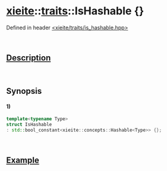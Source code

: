 # [xieite](../../xieite.md)\:\:[traits](../../traits.md)\:\:IsHashable \{\}
Defined in header [<xieite/traits/is_hashable.hpp>](../../../include/xieite/traits/is_hashable.hpp)

&nbsp;

## [Description](../concepts/hashable.md#Description)

&nbsp;

## Synopsis
#### 1)
```cpp
template<typename Type>
struct IsHashable
: std::bool_constant<xieite::concepts::Hashable<Type>> {};
```

&nbsp;

## [Example](../concepts/hashable.md#Example)

